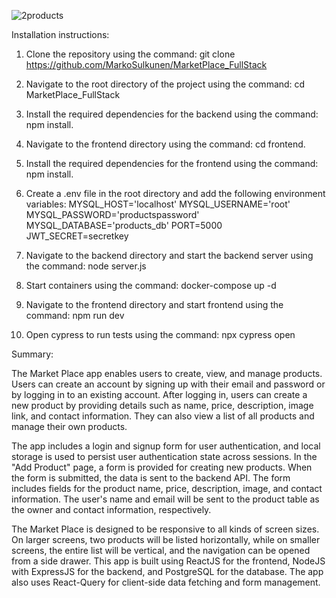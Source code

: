 ![2products](https://github.com/MarkoSulkunen/MarketPlace_FullStack/assets/112402293/b337fd05-7a1e-41d1-b89c-4fbd7a2b8012)



Installation instructions:

1.  Clone the repository using the command: git clone https://github.com/MarkoSulkunen/MarketPlace_FullStack

2.  Navigate to the root directory of the project using the command: cd MarketPlace_FullStack

3.  Install the required dependencies for the backend using the command: npm install.

4.  Navigate to the frontend directory using the command: cd frontend.

5.  Install the required dependencies for the frontend using the command: npm install.

6. Create a .env file in the root directory and add the following environment variables: 
MYSQL_HOST='localhost'
MYSQL_USERNAME='root'
MYSQL_PASSWORD='productspassword'
MYSQL_DATABASE='products_db'
PORT=5000
JWT_SECRET=secretkey

8. Navigate to the backend directory and start the backend server using the command: node server.js
   
10. Start containers using the command: docker-compose up -d
    
12. Navigate to the frontend directory and start frontend using the command: npm run dev
    
14. Open cypress to run tests using the command: npx cypress open

Summary:

The Market Place app enables users to create, view, and manage products. Users can create an account by signing up with their email and password or by logging in to an existing account. After logging in, users can create a new product by providing details such as name, price, description, image link, and contact information. They can also view a list of all products and manage their own products.

The app includes a login and signup form for user authentication, and local storage is used to persist user authentication state across sessions. In the "Add Product" page, a form is provided for creating new products. When the form is submitted, the data is sent to the backend API. The form includes fields for the product name, price, description, image, and contact information. The user's name and email will be sent to the product table as the owner and contact information, respectively.

The Market Place is designed to be responsive to all kinds of screen sizes. On larger screens, two products will be listed horizontally, while on smaller screens, the entire list will be vertical, and the navigation can be opened from a side drawer.
This app is built using ReactJS for the frontend, NodeJS with ExpressJS for the backend, and PostgreSQL for the database. The app also uses React-Query for client-side data fetching and form management.
